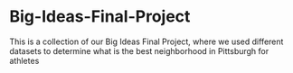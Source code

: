 # Big-Ideas-Final-Project
This is a collection of our Big Ideas Final Project, where we used different datasets to determine what is the best neighborhood in Pittsburgh for athletes
